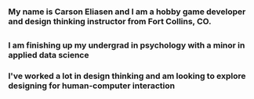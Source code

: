 ### My name is Carson Eliasen and I am a hobby game developer and design thinking instructor from Fort Collins, CO. 
##
### I am finishing up my undergrad in psychology with a minor in applied data science
### I've worked a lot in design thinking and am looking to explore designing for human-computer interaction

<!--
**CarsonEliasen/CarsonEliasen** is a ✨ _special_ ✨ repository because its `README.md` (this file) appears on your GitHub profile.

Here are some ideas to get you started:

- 🔭 I’m currently working on ...
- 🌱 I’m currently learning ...
- 👯 I’m looking to collaborate on ...
- 🤔 I’m looking for help with ...
- 💬 Ask me about ...
- 📫 How to reach me: ...
- 😄 Pronouns: ...
- ⚡ Fun fact: ...
-->
